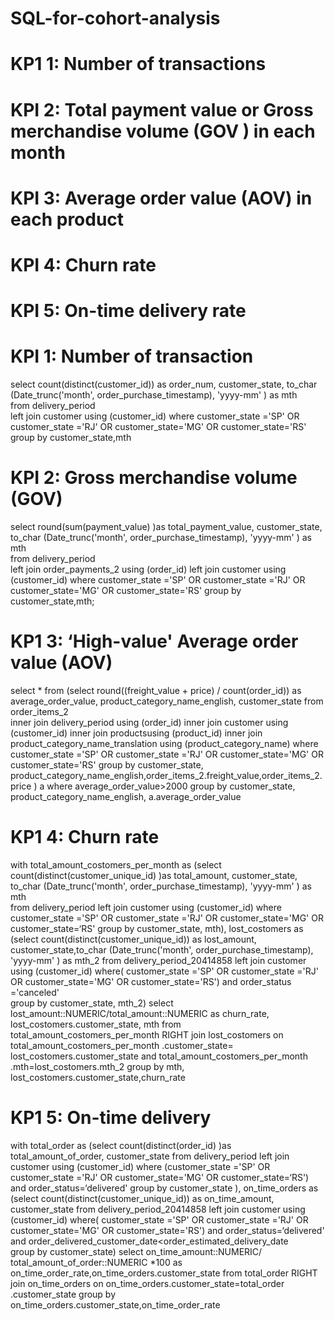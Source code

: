 # SQL-for-cohort-analysis



# KP1 1: Number of transactions
# KPI 2: Total payment value or Gross merchandise volume (GOV ) in each month
# KPI 3: Average order value (AOV) in each product
# KPI 4: Churn rate
# KPI 5: On-time delivery rate

# KPI 1: Number of transaction

select count(distinct(customer_id)) as order_num, customer_state, to_char (Date_trunc('month', order_purchase_timestamp), 'yyyy-mm' ) as mth  
from delivery_period       
left join customer 
using (customer_id)
where customer_state ='SP' OR
 customer_state ='RJ' OR
 customer_state='MG' OR
 customer_state='RS'
group by customer_state,mth



# KPI 2:  Gross merchandise volume (GOV)

select round(sum(payment_value) )as total_payment_value, customer_state, to_char (Date_trunc('month', order_purchase_timestamp), 'yyyy-mm' ) as mth  
from delivery_period       
left join order_payments_2 
using (order_id) left join customer
using (customer_id) where customer_state ='SP' OR
 customer_state ='RJ' OR customer_state='MG' OR customer_state='RS'
group by customer_state,mth;


# KP1 3:  ‘High-value' Average order value  (AOV)

select *
from (select round((freight_value + price) / count(order_id)) as average_order_value, product_category_name_english, customer_state
from  order_items_2     
inner join delivery_period   using (order_id)
inner join customer using (customer_id)
inner join productsusing (product_id)
inner join product_category_name_translation
using (product_category_name)
where customer_state ='SP' OR customer_state ='RJ' OR
 customer_state='MG' OR
 customer_state='RS'
group by customer_state, product_category_name_english,order_items_2.freight_value,order_items_2.price ) a
where average_order_value>2000
group by customer_state, product_category_name_english, a.average_order_value

# KP1 4: Churn rate

with total_amount_costomers_per_month as 
(select count(distinct(customer_unique_id) )as total_amount, customer_state, to_char (Date_trunc('month', order_purchase_timestamp), 'yyyy-mm' ) as mth  
from delivery_period       left join customer  using (customer_id)
where customer_state ='SP' OR customer_state ='RJ' OR customer_state='MG' OR
 customer_state=‘RS' group by customer_state, mth),
lost_costomers as (select count(distinct(customer_unique_id)) as lost_amount,  customer_state,to_char (Date_trunc('month', order_purchase_timestamp), 'yyyy-mm' ) as mth_2 
from delivery_period_20414858       left join customer  using (customer_id)
where( customer_state ='SP' OR customer_state ='RJ' OR customer_state='MG' OR customer_state='RS')  and order_status ='canceled'		  
group by customer_state, mth_2)
select lost_amount::NUMERIC/total_amount::NUMERIC as churn_rate,  lost_costomers.customer_state, mth from total_amount_costomers_per_month 
RIGHT join lost_costomers on  total_amount_costomers_per_month .customer_state= lost_costomers.customer_state and total_amount_costomers_per_month .mth=lost_costomers.mth_2
group by mth, lost_costomers.customer_state,churn_rate




# KP1 5:  On-time delivery 

with total_order as 
(select count(distinct(order_id) )as total_amount_of_order, customer_state
from delivery_period       left join customer  using (customer_id)
where (customer_state ='SP' OR  customer_state ='RJ' OR customer_state='MG' OR
 customer_state=‘RS')  and order_status=‘delivered' group by customer_state ),
on_time_orders as (select count(distinct(customer_unique_id)) as on_time_amount,  customer_state
from delivery_period_20414858      left join customer using (customer_id)
where( customer_state ='SP' OR customer_state ='RJ' OR customer_state='MG' OR customer_state='RS')  and order_status=‘delivered' and order_delivered_customer_date<order_estimated_delivery_date 	 
group by customer_state)
select on_time_amount::NUMERIC/ total_amount_of_order::NUMERIC *100 as on_time_order_rate,on_time_orders.customer_state
from total_order RIGHT join on_time_orders 
on on_time_orders.customer_state=total_order .customer_state
group by on_time_orders.customer_state,on_time_order_rate




